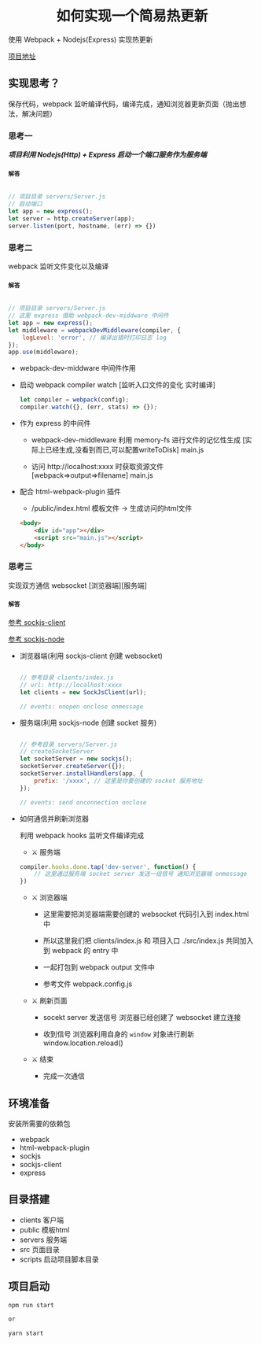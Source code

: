 <h1 align="center">如何实现一个简易热更新</h1>

使用 Webpack + Nodejs(Express) 实现热更新

[项目地址](https://github.com/LIUeng/webpack-server)

## 实现思考？

保存代码，webpack 监听编译代码，编译完成，通知浏览器更新页面（抛出想法，解决问题）

### 思考一

***项目利用 Nodejs(Http) + Express 启动一个端口服务作为服务端***

#### `解答`

```js

// 项目目录 servers/Server.js
// 启动端口
let app = new express();
let server = http.createServer(app);
server.listen(port, hostname, (err) => {})

```

### 思考二

webpack 监听文件变化以及编译

#### `解答`

```js

// 项目目录 servers/Server.js
// 这里 express 借助 webpack-dev-middware 中间件
let app = new express();
let middleware = webpackDevMiddleware(compiler, {
    logLevel: 'error', // 编译出错时打印日志 log
});
app.use(middleware);

```

* webpack-dev-middware 中间件作用

- 启动 webpack compiler watch [监听入口文件的变化 实时编译]
    
    ```js
    let compiler = webpack(config);
    compiler.watch({}, (err, stats) => {});
    ```

- 作为 express 的中间件

    - webpack-dev-middleware 利用 memory-fs 进行文件的记忆性生成 [实际上已经生成,没看到而已,可以配置writeToDisk] main.js

    - 访问 http://localhost:xxxx 时获取资源文件 [webpack=>output=>filename] main.js

- 配合 html-webpack-plugin 插件

    - /public/index.html 模板文件 -> 生成访问的html文件

    ```html
    <body>
        <div id="app"></div>
        <script src="main.js"></script>
    </body>
    ```

### 思考三

实现双方通信 websocket [浏览器端][服务端]

#### `解答`

[参考 sockjs-client](https://github.com/sockjs/sockjs-client)

[参考 sockjs-node](https://github.com/sockjs/sockjs-node)

- 浏览器端(利用 sockjs-client 创建 websocket)

    ```js

    // 参考目录 clients/index.js
    // url: http://localhost:xxxx
    let clients = new SockJsClient(url);

    // events: onopen onclose onmessage

    ```

- 服务端(利用 sockjs-node 创建 socket 服务)

    ```js

    // 参考目录 servers/Server.js
    // createSocketServer
    let socketServer = new sockjs();
    socketServer.createServer({});
    socketServer.installHandlers(app, {
        prefix: '/xxxx', // 这里是你要创建的 socket 服务地址
    });

    // events: send onconnection onclose

    ```

- 如何通信并刷新浏览器

    利用 webpack hooks 监听文件编译完成

    - ⚔ 服务端

    ```js
    compiler.hooks.done.tap('dev-server', function() {
        // 这里通过服务端 socket server 发送一组信号 通知浏览器端 onmessage
    })
    ```

    - ⚔ 浏览器端

        - 这里需要把浏览器端需要创建的 websocket 代码引入到 index.html 中

        - 所以这里我们把 clients/index.js 和 项目入口 ./src/index.js 共同加入到 webpack 的 entry 中

        - 一起打包到 webpack output 文件中

        - 参考文件 webpack.config.js

    - ⚔ 刷新页面

        - socekt server 发送信号 浏览器已经创建了 websocket 建立连接
    
        - 收到信号 浏览器利用自身的 `window` 对象进行刷新 window.location.reload()

    - ⚔ 结束

        - 完成一次通信


## 环境准备

安装所需要的依赖包

- webpack
- html-webpack-plugin
- sockjs
- sockjs-client
- express

## 目录搭建

- clients 客户端
- public 模板html
- servers 服务端
- src 页面目录
- scripts 启动项目脚本目录

## 项目启动

```bash
npm run start

or

yarn start
```

